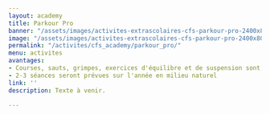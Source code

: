 ```yaml
---
layout: academy
title: Parkour Pro
banner: "/assets/images/activites-extrascolaires-cfs-parkour-pro-2400x800.png"
image: "/assets/images/activites-extrascolaires-cfs-parkour-pro-2400x800.png"
permalink: "/activites/cfs_academy/parkour_pro/"
menu: activites
avantages:
- Courses, sauts, grimpes, exercices d'équilibre et de suspension sont au programme
- 2-3 séances seront prévues sur l'année en milieu naturel
link: ''
description: Texte à venir.

---
```

